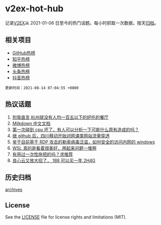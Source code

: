 # v2ex-hot-hub

 记录[V2EX](https://www.v2ex.com/)从 2021-01-06 日至今的热门话题。每小时抓取一次数据，按天[归档](archives)。
 
 ## 相关项目

- [GitHub热榜](https://github.com/lonnyzhang423/github-hot-hub)
- [知乎热榜](https://github.com/lonnyzhang423/zhihu-hot-hub)
- [微博热榜](https://github.com/lonnyzhang423/weibo-hot-hub)
- [头条热榜](https://github.com/lonnyzhang423/toutiao-hot-hub)
- [抖音热榜](https://github.com/lonnyzhang423/douyin-hot-hub)


 `更新时间：2021-08-14 07:04:55 +0800`

## 热议话题

1. [恕我直言,杭州就没有人均一百五以下的好吃的餐厅](https://www.v2ex.com/t/795526)
1. [Milkdown 中文文档](https://www.v2ex.com/t/795483)
1. [第一次碰到 cpu 坏了，有人可以分析一下可能什么原有造成的吗？](https://www.v2ex.com/t/795551)
1. [继 github 后，四川移动开始对网课类网站流量穿透](https://www.v2ex.com/t/795476)
1. [鉴于目前基于 RDP 攻击的勒索病毒泛滥，如何安全的访问内网的 windows](https://www.v2ex.com/t/795492)
1. [WSL 真的是看着很美好，用起来问题一堆啊](https://www.v2ex.com/t/795588)
1. [有用过一次性拖把的吗？求推荐](https://www.v2ex.com/t/795482)
1. [良心云又放大招了， 188 可以买一年 2H4G](https://www.v2ex.com/t/795527)

## 历史归档

[archives](archives)

## License

See the [LICENSE](LICENSE) file for license rights and limitations (MIT).
